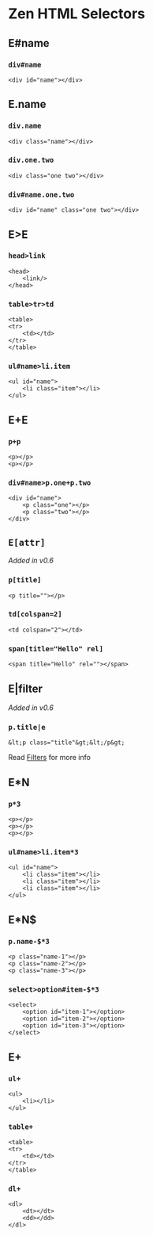 # Zen HTML Selectors #

## E#name ##

### `div#name` ###
```
<div id="name"></div>
```

## E.name ##

### `div.name` ###
```
<div class="name"></div>
```

### `div.one.two` ###
```
<div class="one two"></div>
```

### `div#name.one.two` ###
```
<div id="name" class="one two"></div>
```

## E>E ##

### `head>link` ###
```
<head>
    <link/>
</head>
```

### `table>tr>td` ###
```
<table>
<tr>
    <td></td>
</tr>
</table>
```

### `ul#name>li.item` ###
```
<ul id="name">
    <li class="item"></li>
</ul>
```

## E+E ##

### `p+p` ###
```
<p></p>
<p></p>
```

### `div#name>p.one+p.two` ###
```
<div id="name">
    <p class="one"></p>
    <p class="two"></p>
</div>
```

## `E[attr]` ##

_Added in v0.6_

### `p[title]` ###
```
<p title=""></p>
```

### `td[colspan=2]` ###
```
<td colspan="2"></td>
```

### `span[title="Hello" rel]` ###
```
<span title="Hello" rel=""></span>
```

## E|filter ##

_Added in v0.6_

### `p.title|e` ###
```
&lt;p class="title"&gt;&lt;/p&gt;
```

Read [Filters](Filters.md) for more info

## E\*N ##

### `p*3` ###
```
<p></p>
<p></p>
<p></p>
```

### `ul#name>li.item*3` ###
```
<ul id="name">
    <li class="item"></li>
    <li class="item"></li>
    <li class="item"></li>
</ul>
```

## E\*N$ ##

### `p.name-$*3` ###
```
<p class="name-1"></p>
<p class="name-2"></p>
<p class="name-3"></p>
```

### `select>option#item-$*3` ###
```
<select>
    <option id="item-1"></option>
    <option id="item-2"></option>
    <option id="item-3"></option>
</select>
```

## E+ ##

### `ul+` ###
```
<ul>
    <li></li>
</ul>
```

### `table+` ###
```
<table>
<tr>
    <td></td>
</tr>
</table>
```

### `dl+` ###
```
<dl>
    <dt></dt>
    <dd></dd>
</dl>
```